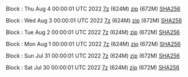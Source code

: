 Block : Thu Aug  4 00:00:01 UTC 2022 [7z](https://transfer.sh/gQ0lIU/bootstrap.dat.20220804.7z) (624M) [zip](https://transfer.sh/xlGf4I/bootstrap.dat.20220804.zip) (672M) [SHA256](https://transfer.sh/o6zb0U/sha256.txt)

Block : Wed Aug  3 00:00:01 UTC 2022 [7z](https://transfer.sh/4KYlC2/bootstrap.dat.20220803.7z) (624M) [zip](https://transfer.sh/N0tBxV/bootstrap.dat.20220803.zip) (672M) [SHA256](https://transfer.sh/K7UrYB/sha256.txt)

Block : Tue Aug  2 00:00:01 UTC 2022 [7z](https://transfer.sh/BXa1f9/bootstrap.dat.20220802.7z) (624M) [zip](https://transfer.sh/gfHAAU/bootstrap.dat.20220802.zip) (672M) [SHA256](https://transfer.sh/dLxS4a/sha256.txt)

Block : Mon Aug  1 00:00:01 UTC 2022 [7z](https://transfer.sh/Emxq0d/bootstrap.dat.20220801.7z) (624M) [zip](https://transfer.sh/TqFTvR/bootstrap.dat.20220801.zip) (672M) [SHA256](https://transfer.sh/unXP58/sha256.txt)

Block : Sun Jul 31 00:00:01 UTC 2022 [7z](https://transfer.sh/B4zQDP/bootstrap.dat.20220731.7z) (624M) [zip](https://transfer.sh/W5jA2r/bootstrap.dat.20220731.zip) (672M) [SHA256](https://transfer.sh/5PM8Qa/sha256.txt)

Block : Sat Jul 30 00:00:01 UTC 2022 [7z](https://transfer.sh/SBJY5n/bootstrap.dat.20220730.7z) (624M) [zip](https://transfer.sh/nN7G3A/bootstrap.dat.20220730.zip) (672M) [SHA256](https://transfer.sh/svhyeI/sha256.txt)
